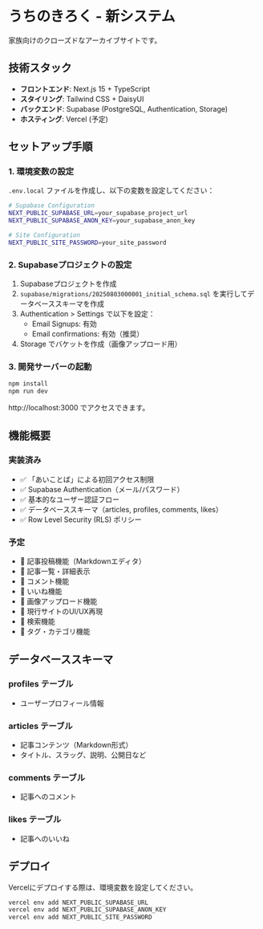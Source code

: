 # うちのきろく - 新システム

家族向けのクローズドなアーカイブサイトです。

## 技術スタック

- **フロントエンド**: Next.js 15 + TypeScript
- **スタイリング**: Tailwind CSS + DaisyUI
- **バックエンド**: Supabase (PostgreSQL, Authentication, Storage)
- **ホスティング**: Vercel (予定)

## セットアップ手順

### 1. 環境変数の設定

`.env.local` ファイルを作成し、以下の変数を設定してください：

```bash
# Supabase Configuration
NEXT_PUBLIC_SUPABASE_URL=your_supabase_project_url
NEXT_PUBLIC_SUPABASE_ANON_KEY=your_supabase_anon_key

# Site Configuration  
NEXT_PUBLIC_SITE_PASSWORD=your_site_password
```

### 2. Supabaseプロジェクトの設定

1. Supabaseプロジェクトを作成
2. `supabase/migrations/20250803000001_initial_schema.sql` を実行してデータベーススキーマを作成
3. Authentication > Settings で以下を設定：
   - Email Signups: 有効
   - Email confirmations: 有効（推奨）
4. Storage でバケットを作成（画像アップロード用）

### 3. 開発サーバーの起動

```bash
npm install
npm run dev
```

http://localhost:3000 でアクセスできます。

## 機能概要

### 実装済み
- ✅ 「あいことば」による初回アクセス制限
- ✅ Supabase Authentication（メール/パスワード）
- ✅ 基本的なユーザー認証フロー
- ✅ データベーススキーマ（articles, profiles, comments, likes）
- ✅ Row Level Security (RLS) ポリシー

### 予定
- 📝 記事投稿機能（Markdownエディタ）
- 📝 記事一覧・詳細表示
- 📝 コメント機能
- 📝 いいね機能
- 📝 画像アップロード機能
- 📝 現行サイトのUI/UX再現
- 📝 検索機能
- 📝 タグ・カテゴリ機能

## データベーススキーマ

### profiles テーブル
- ユーザープロフィール情報

### articles テーブル
- 記事コンテンツ（Markdown形式）
- タイトル、スラッグ、説明、公開日など

### comments テーブル
- 記事へのコメント

### likes テーブル
- 記事へのいいね

## デプロイ

Vercelにデプロイする際は、環境変数を設定してください。

```bash
vercel env add NEXT_PUBLIC_SUPABASE_URL
vercel env add NEXT_PUBLIC_SUPABASE_ANON_KEY  
vercel env add NEXT_PUBLIC_SITE_PASSWORD
```
